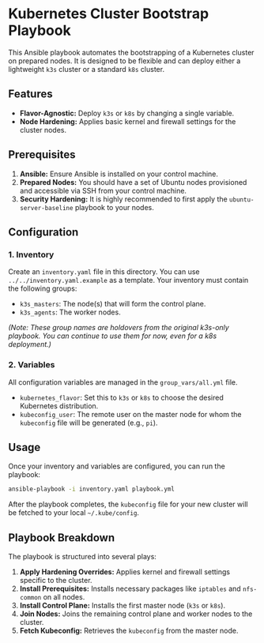 # Kubernetes Cluster Bootstrap Playbook

This Ansible playbook automates the bootstrapping of a Kubernetes cluster on prepared nodes. It is designed to be flexible and can deploy either a lightweight `k3s` cluster or a standard `k8s` cluster.

## Features

*   **Flavor-Agnostic:** Deploy `k3s` or `k8s` by changing a single variable.
*   **Node Hardening:** Applies basic kernel and firewall settings for the cluster nodes.

## Prerequisites

1.  **Ansible:** Ensure Ansible is installed on your control machine.
2.  **Prepared Nodes:** You should have a set of Ubuntu nodes provisioned and accessible via SSH from your control machine.
3.  **Security Hardening:** It is highly recommended to first apply the `ubuntu-server-baseline` playbook to your nodes.

## Configuration

### 1. Inventory

Create an `inventory.yaml` file in this directory. You can use `../../inventory.yaml.example` as a template. Your inventory must contain the following groups:

*   `k3s_masters`: The node(s) that will form the control plane.
*   `k3s_agents`: The worker nodes.

*(Note: These group names are holdovers from the original k3s-only playbook. You can continue to use them for now, even for a k8s deployment.)*

### 2. Variables

All configuration variables are managed in the `group_vars/all.yml` file.

*   `kubernetes_flavor`: Set this to `k3s` or `k8s` to choose the desired Kubernetes distribution.
*   `kubeconfig_user`: The remote user on the master node for whom the `kubeconfig` file will be generated (e.g., `pi`).

## Usage

Once your inventory and variables are configured, you can run the playbook:

```bash
ansible-playbook -i inventory.yaml playbook.yml
```

After the playbook completes, the `kubeconfig` file for your new cluster will be fetched to your local `~/.kube/config`.

## Playbook Breakdown

The playbook is structured into several plays:

1.  **Apply Hardening Overrides:** Applies kernel and firewall settings specific to the cluster.
2.  **Install Prerequisites:** Installs necessary packages like `iptables` and `nfs-common` on all nodes.
3.  **Install Control Plane:** Installs the first master node (`k3s` or `k8s`).
4.  **Join Nodes:** Joins the remaining control plane and worker nodes to the cluster.
5.  **Fetch Kubeconfig:** Retrieves the `kubeconfig` from the master node.
